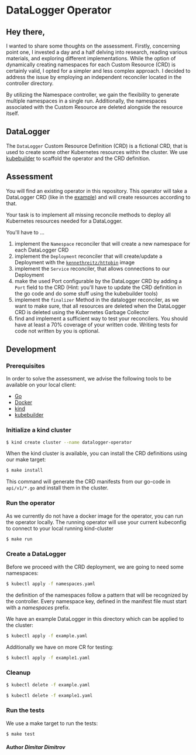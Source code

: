 # DataLogger Operator

## Hey there,
I wanted to share some thoughts on the assessment.
Firstly, concerning point one, I invested a day and a half delving into research, reading various materials, 
and exploring different implementations. While the option of dynamically creating namespaces for each 
Custom Resource (CRD) is certainly valid, I opted for a simpler and less complex approach. I decided to address 
the issue by employing an independent reconciler located in the controller directory.

By utilizing the Namespace controller, we gain the flexibility to generate multiple namespaces in a single run. 
Additionally, the namespaces associated with the Custom Resource are deleted alongside the resource itself. 

## DataLogger 

The `DataLogger` Custom Resource Definition (CRD) is a fictional CRD, that is used to create some other Kubernetes
resources within the cluster. We use [kubebuilder](https://book.kubebuilder.io/) to scaffold the operator and the CRD
definition.

## Assessment

You will find an existing operator in this repository. This operator will take a DataLogger CRD (like in the
[example](example.yaml)) and will create resources according to that.

Your task is to implement all missing reconcile methods to deploy all Kubernetes resources needed for a DataLogger.

You'll have to ...

1. implement the `Namespace` reconciler that will create a new namespace for each DataLogger CRD
2. implement the `Deployment` reconciler that will create/update a Deployment with the
   [`kennethreitz/httpbin`](https://github.com/postmanlabs/httpbin) image
3. implement the `Service` reconciler, that allows connections to our Deployment
4. make the used Port configurable by the DataLogger CRD by adding a `Port` field to the CRD (Hint: you'll have to
   update the CRD definition in the go code and do some stuff using the kubebuilder tools)
5. implement the `finalizer` Method in the datalogger reconciler, as we want to make sure, that all resources are
   deleted when the DataLogger CRD is deleted using the Kubernetes Garbage Collector
6. find and implement a sufficient way to test your reconcilers. You should have at least a 70%
   coverage of your written code. Writing tests for code not written by you is optional.

## Development

### Prerequisites

In order to solve the assessment, we advise the following tools to be available
on your local client:

- [Go](https://golang.org/doc/install)
- [Docker](https://docs.docker.com/get-docker/)
- [kind](https://kind.sigs.k8s.io/docs/user/quick-start/#installation)
- [kubebuilder](https://book.kubebuilder.io/quick-start#installation)

### Initialize a kind cluster

```bash
$ kind create cluster --name datalogger-operator
```

When the kind cluster is available, you can install the CRD definitions using our make target:

```bash
$ make install
```

This command will generate the CRD manifests from our go-code in `api/v1/*.go` and install them in the cluster.

### Run the operator

As we currently do not have a docker image for the operator, you can run the operator locally. The running operator
will use your current kubeconfig to connect to your local running kind-cluster

```bash
$ make run
```

### Create a DataLogger

Before we proceed with the CRD deployment, we are going to need some namespaces:

```bash
$ kubectl apply -f namespaces.yaml
```

the definition of the namespaces follow a pattern that will be recognized by the controller. Every namespace key,
defined in the manifest file must start with a *namespaces* prefix.

We have an example DataLogger in this directory which can be applied to the cluster:

```bash
$ kubectl apply -f example.yaml
```

Additionally we have on more CR for testing:

```bash
$ kubectl apply -f example1.yaml
```

### Cleanup

```bash
$ kubectl delete -f example.yaml
```

```bash
$ kubectl delete -f example1.yaml
```


### Run the tests

We use a make target to run the tests:

```bash
$ make test
```

#### Author *Dimitar Dimitrov*
